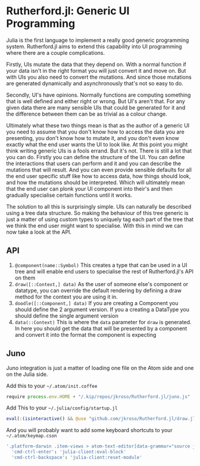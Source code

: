 # Rutherford.jl: Generic UI Programming

Julia is the first language to implement a really good generic programming system. Rutherford.jl aims to extend this capability into UI programming where there are a couple complications.

Firstly, UIs mutate the data that they depend on. With a normal function if your data isn't in the right format you will just convert it and move on. But with UIs you also need to convert the mutations. And since those mutations are generated dynamically and asynchronously that's not so easy to do.

Secondly, UI's have opinions. Normally functions are computing something that is well defined and either right or wrong. But UI's aren't that. For any given data there are many sensible UIs that could be generated for it and the difference between them can be as trivial as a colour change.

Ultimately what these two things mean is that as the author of a generic UI you need to assume that you don't know how to access the data you are presenting, you don't know how to mutate it, and you don't even know exactly what the end user wants the UI to look like. At this point you might think writing generic UIs is a fools errand. But it's not. There is still a lot that you can do. Firstly you can define the structure of the UI. You can define the interactions that users can perform and it and you can describe the mutations that will result. And you can even provide sensible defaults for all the end user specific stuff like how to access data, how things should look, and how the mutations should be interpreted. Which will ultimately mean that the end user can plonk your UI component into their's and then gradually specialise certain functions until it works.

The solution to all this is surprisingly simple. UIs can naturally be described using a tree data structure. So making the behaviour of this tree generic is just a matter of using custom types to uniquely tag each part of the tree that we think the end user might want to specialise. With this in mind we can now take a look at the API.

## API

1. `@component(name::Symbol)` This creates a type that can be used in a UI tree and will enable end users to specialise the rest of Rutherford.jl's API on them
2. `draw([::Context,] data)` As the user of someone else's component or datatype, you can override the default rendering by defining a draw method for the context you are using it in.
3. `doodle([::Component,] data)` If you are creating a Component you should define the 2 argument version. If you a creating a DataType you should define the single argument version
4. `data(::Context)` This is where the `data` parameter for `draw` is generated. In here you should get the data that will be presented by a component and convert it into the format the component is expecting

## Juno

Juno integration is just a matter of loading one file on the Atom side and one on the Julia side.

Add this to your `~/.atom/init.coffee`

```js
require process.env.HOME + "/.kip/repos/jkroso/Rutherford.jl/juno.js"
```

Add This to your `~/.julia/config/startup.jl`

```julia
eval(:(isinteractive() && @use "github.com/jkroso/Rutherford.jl/draw.jl"))
```

And you will probably want to add some keyboard shortcuts to your `~/.atom/keymap.cson`

```coffee
'.platform-darwin .item-views > atom-text-editor[data-grammar="source julia"]:not([mini])':
  'cmd-ctrl-enter': 'julia-client:eval-block'
  'cmd-ctrl-backspace': 'julia-client:reset-module'
```
